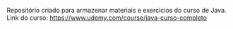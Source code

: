 Repositório criado para armazenar materiais e exercicios do curso de Java.
Link do curso: https://www.udemy.com/course/java-curso-completo
